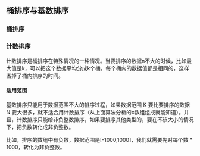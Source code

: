 ## 桶排序与基数排序

### 桶排序



### 计数排序

计数排序是桶排序在特殊情况的一种情况。当要排序的数据n不大的时候，比如最大值是k，可以把这个数据平均分成k个桶。每个桶内的数据值都是相同的，这样省掉了桶内排序的时间。



#### 适用范围

基数排序只能用于数据范围不大的排序过程，如果数据范围 K 要比要排序的数据 N 要大很多，就不适合用计数排序（从上面算法分析的c数组组成就能知道）。并且，计数排序只能给非负整数排序，如果要排序其他类型的，要在不该大小的情况下，把负数转化成非负整数。

比如，排序的数组中有负数，数据范围是[-1000,1000]，我们就需要先对每个数 * 1000，转化为非负整数。

